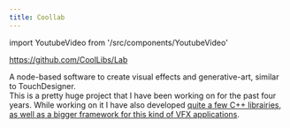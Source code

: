 ```yaml
---
title: Coollab
---
```


import YoutubeVideo from '/src/components/YoutubeVideo'

https://github.com/CoolLibs/Lab

A node-based software to create visual effects and generative-art, similar to TouchDesigner.<br/>
This is a pretty huge project that I have been working on for the past four years. While working on it I have also developed [quite a few C++ librairies, as well as a bigger framework for this kind of VFX applications](https://github.com/CoolLibs).

<YoutubeVideo url="jsjkjCQCPno"/>
<br/><br/>
